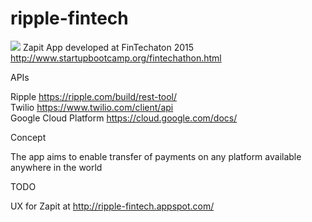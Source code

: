 # ripple-fintech
<a href="http://www.slideshare.net/smbale/zapit-presentation" ><image src="http://cdn.slidesharecdn.com/ss_thumbnails/zapitpresentation-150216103452-conversion-gate01-thumbnail.jpg?cb=1424104501"></a>
Zapit App developed at FinTechaton 2015 http://www.startupbootcamp.org/fintechathon.html

APIs<p>
Ripple https://ripple.com/build/rest-tool/<br>
Twilio https://www.twilio.com/client/api<br>
Google Cloud Platform  https://cloud.google.com/docs/<br>

Concept<p>
The app aims to enable transfer of payments on any platform available anywhere in the world

TODO<p>
UX for Zapit at http://ripple-fintech.appspot.com/
